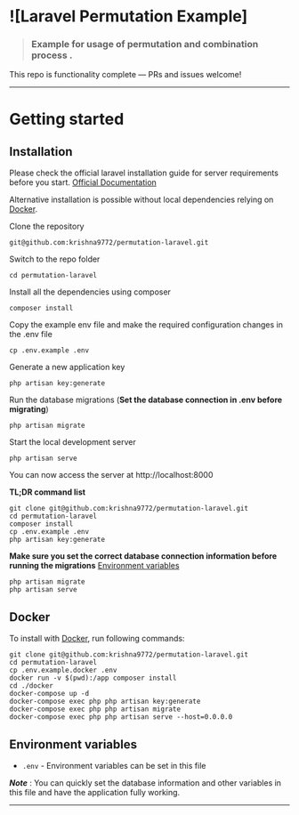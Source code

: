# ![Laravel Permutation Example]

> ### Example for usage of permutation and combination process .

This repo is functionality complete — PRs and issues welcome!

----------

# Getting started

## Installation

Please check the official laravel installation guide for server requirements before you start. [Official Documentation](https://laravel.com/docs/5.4/installation#installation)

Alternative installation is possible without local dependencies relying on [Docker](#docker). 

Clone the repository

    git@github.com:krishna9772/permutation-laravel.git

Switch to the repo folder

    cd permutation-laravel

Install all the dependencies using composer

    composer install

Copy the example env file and make the required configuration changes in the .env file

    cp .env.example .env

Generate a new application key

    php artisan key:generate

Run the database migrations (**Set the database connection in .env before migrating**)

    php artisan migrate

Start the local development server

    php artisan serve

You can now access the server at http://localhost:8000

**TL;DR command list**

    git clone git@github.com:krishna9772/permutation-laravel.git
    cd permutation-laravel
    composer install
    cp .env.example .env
    php artisan key:generate
    
**Make sure you set the correct database connection information before running the migrations** [Environment variables](#environment-variables)

    php artisan migrate
    php artisan serve
    
## Docker

To install with [Docker](https://www.docker.com), run following commands:

```
git clone git@github.com:krishna9772/permutation-laravel.git
cd permutation-laravel
cp .env.example.docker .env
docker run -v $(pwd):/app composer install
cd ./docker
docker-compose up -d
docker-compose exec php php artisan key:generate
docker-compose exec php php artisan migrate
docker-compose exec php php artisan serve --host=0.0.0.0
```
## Environment variables

- `.env` - Environment variables can be set in this file

***Note*** : You can quickly set the database information and other variables in this file and have the application fully working.

----------